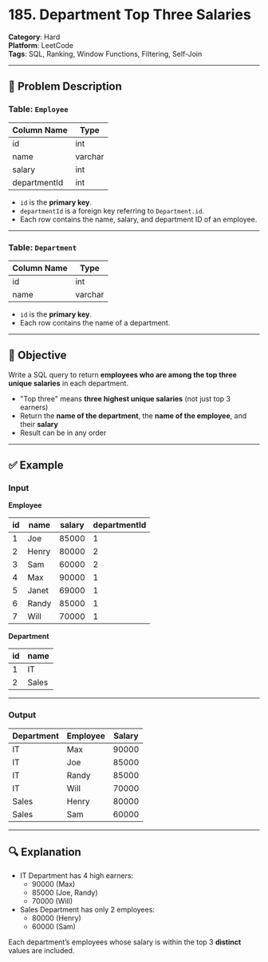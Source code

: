 # 185. Department Top Three Salaries

**Category**: Hard  
**Platform**: LeetCode  
**Tags**: SQL, Ranking, Window Functions, Filtering, Self-Join

---

## 🧾 Problem Description

### Table: `Employee`

| Column Name  | Type    |
|--------------|---------|
| id           | int     |
| name         | varchar |
| salary       | int     |
| departmentId | int     |

- `id` is the **primary key**.
- `departmentId` is a foreign key referring to `Department.id`.
- Each row contains the name, salary, and department ID of an employee.

---

### Table: `Department`

| Column Name | Type    |
|-------------|---------|
| id          | int     |
| name        | varchar |

- `id` is the **primary key**.
- Each row contains the name of a department.

---

## 🎯 Objective

Write a SQL query to return **employees who are among the top three unique salaries** in each department.

- "Top three" means **three highest unique salaries** (not just top 3 earners)
- Return the **name of the department**, the **name of the employee**, and their **salary**
- Result can be in any order

---

## ✅ Example

### Input

**Employee**

| id | name  | salary | departmentId |
|----|-------|--------|--------------|
| 1  | Joe   | 85000  | 1            |
| 2  | Henry | 80000  | 2            |
| 3  | Sam   | 60000  | 2            |
| 4  | Max   | 90000  | 1            |
| 5  | Janet | 69000  | 1            |
| 6  | Randy | 85000  | 1            |
| 7  | Will  | 70000  | 1            |

**Department**

| id | name  |
|----|-------|
| 1  | IT    |
| 2  | Sales |

---

### Output

| Department | Employee | Salary |
|------------|----------|--------|
| IT         | Max      | 90000  |
| IT         | Joe      | 85000  |
| IT         | Randy    | 85000  |
| IT         | Will     | 70000  |
| Sales      | Henry    | 80000  |
| Sales      | Sam      | 60000  |

---

## 🔍 Explanation

- IT Department has 4 high earners:
  - 90000 (Max)
  - 85000 (Joe, Randy)
  - 70000 (Will)
- Sales Department has only 2 employees:
  - 80000 (Henry)
  - 60000 (Sam)

Each department’s employees whose salary is within the top 3 **distinct** values are included.